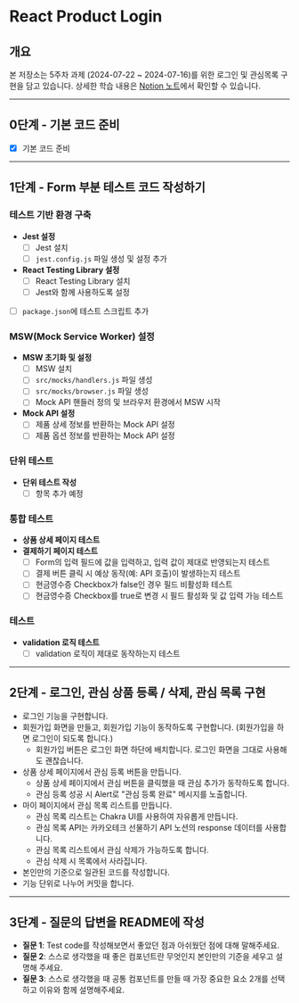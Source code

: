 # React Product Login

## 개요

본 저장소는 5주차 과제 (2024-07-22 ~ 2024-07-16)를 위한 로그인 및 관심목록 구현을 담고 있습니다. 상세한 학습 내용은 [Notion 노트](https://www.notion.so/TIL-FE-25dbeb894e884b889eca0fa3e4e13904)에서 확인할 수 있습니다.

---

## 0단계 - 기본 코드 준비

- [x]  기본 코드 준비

---

## 1단계 - Form 부분 테스트 코드 작성하기

### 테스트 기반 환경 구축

- **Jest 설정**
  - [ ] Jest 설치
  - [ ] `jest.config.js` 파일 생성 및 설정 추가

- **React Testing Library 설정**
  - [ ] React Testing Library 설치
  - [ ] Jest와 함께 사용하도록 설정

- [ ] `package.json`에 테스트 스크립트 추가

### MSW(Mock Service Worker) 설정

- **MSW 초기화 및 설정**
  - [ ] MSW 설치
  - [ ] `src/mocks/handlers.js` 파일 생성
  - [ ] `src/mocks/browser.js` 파일 생성
  - [ ] Mock API 핸들러 정의 및 브라우저 환경에서 MSW 시작

- **Mock API 설정**
  - [ ] 제품 상세 정보를 반환하는 Mock API 설정
  - [ ] 제품 옵션 정보를 반환하는 Mock API 설정

### 단위 테스트

- **단위 테스트 작성**
  - [ ] 항목 추가 예정

### 통합 테스트

- **상품 상세 페이지 테스트**
- **결제하기 페이지 테스트**
  - [ ] Form의 입력 필드에 값을 입력하고, 입력 값이 제대로 반영되는지 테스트
  - [ ] 결제 버튼 클릭 시 예상 동작(예: API 호출)이 발생하는지 테스트
  - [ ] 현금영수증 Checkbox가 false인 경우 필드 비활성화 테스트
  - [ ] 현금영수증 Checkbox를 true로 변경 시 필드 활성화 및 값 입력 가능 테스트

### 테스트

- **validation 로직 테스트**
  - [ ] validation 로직이 제대로 동작하는지 테스트
---

## 2단계 - 로그인, 관심 상품 등록 / 삭제, 관심 목록 구현

- 로그인 기능을 구현합니다.
- 회원가입 화면을 만들고, 회원가입 기능이 동작하도록 구현합니다. (회원가입을 하면 로그인이 되도록 합니다.)
  - 회원가입 버튼은 로그인 화면 하단에 배치합니다. 로그인 화면을 그대로 사용해도 괜찮습니다.
- 상품 상세 페이지에서 관심 등록 버튼을 만듭니다.
  - 상품 상세 페이지에서 관심 버튼을 클릭했을 때 관심 추가가 동작하도록 합니다.
  - 관심 등록 성공 시 Alert로 "관심 등록 완료" 메시지를 노출합니다.
- 마이 페이지에서 관심 목록 리스트를 만듭니다.
  - 관심 목록 리스트는 Chakra UI를 사용하여 자유롭게 만듭니다.
  - 관심 목록 API는 카카오테크 선물하기 API 노션의 response 데이터를 사용합니다.
  - 관심 목록 리스트에서 관심 삭제가 가능하도록 합니다.
  - 관심 삭제 시 목록에서 사라집니다.
- 본인만의 기준으로 일관된 코드를 작성합니다.
- 기능 단위로 나누어 커밋을 합니다.

---

## 3단계 - 질문의 답변을 README에 작성

- **질문 1**: Test code를 작성해보면서 좋았던 점과 아쉬웠던 점에 대해 말해주세요.
- **질문 2**: 스스로 생각했을 때 좋은 컴포넌트란 무엇인지 본인만의 기준을 세우고 설명해 주세요.
- **질문 3**: 스스로 생각했을 때 공통 컴포넌트를 만들 때 가장 중요한 요소 2개를 선택하고 이유와 함께 설명해주세요.